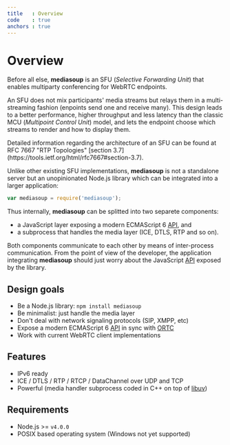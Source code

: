 ```yaml
---
title   : Overview
code    : true
anchors : true
---
```



# Overview

Before all else, **mediasoup** is an SFU (*Selective Forwarding Unit*) that enables multiparty conferencing for WebRTC endpoints.

An SFU does not mix participants' media streams but relays them in a multi-streaming fashion (enpoints send one and receive many). This design leads to a better performance, higher throughput and less latency than the classic MCU (*Multipoint Control Unit*) model, and lets the endpoint choose which streams to render and how to display them.

<div markdown='1' class='note'>
Detailed information regarding the architecture of an SFU can be found at RFC 7667 "RTP Topologies" [section 3.7](https://tools.ietf.org/html/rfc7667#section-3.7).
</div>

Unlike other existing SFU implementations, **mediasoup** is not a standalone server but an unopinionated Node.js library which can be integrated into a larger application:

```javascript
var mediasoup = require('mediasoup');
```

Thus internally, **mediasoup** can be splitted into two separete components:

* a JavaScript layer exposing a modern ECMAScript 6 [API](/api/), and
* a subprocess that handles the media layer (ICE, DTLS, RTP and so on).

Both components communicate to each other by means of inter-process communication. From the point of view of the developer, the application integrating **mediasoup** should just worry about the JavaScript [API](/api/) exposed by the library.


## Design goals

* Be a Node.js library: `npm install mediasoup`
* Be minimalist: just handle the media layer
* Don't deal with network signaling protocols (SIP, XMPP, etc)
* Expose a modern ECMAScript 6 [API](/api/) in sync with [ORTC](http://ortc.org/)
* Work with current WebRTC client implementations


## Features

* IPv6 ready
* ICE / DTLS / RTP / RTCP / DataChannel over UDP and TCP
* Powerful (media handler subprocess coded in C++ on top of [libuv](http://libuv.org))


## Requirements

* Node.js >= `v4.0.0`
* POSIX based operating system (Windows not yet supported)
